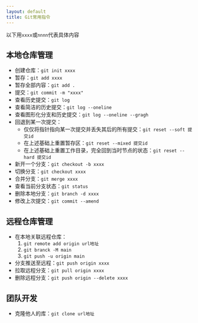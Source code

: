 ```yaml
---
layout: default
title: Git常用指令
---
```


以下用`xxxx`或`nnnn`代表具体内容

## 本地仓库管理

- 创建仓库：`git init xxxx`
- 暂存：`git add xxxx`
- 暂存全部内容：`git add .`
- 提交：`git commit -m "xxxx"`
- 查看历史提交：`git log`
- 查看简洁的历史提交：`git log --oneline`
- 查看图形化分支和历史提交：`git log --oneline --gragh`
- 回退到某一次提交：
	- 仅仅将指针指向某一次提交并丢失其后的所有提交：`git reset --soft 提交id`
	- 在上述基础上重置暂存区：`git reset --mixed 提交id`
	- 在上述基础上重置工作目录，完全回到当时节点的状态：`git reset --hard 提交id`
- 新开一个分支：`git checkout -b xxxx`
- 切换分支：`git checkout xxxx`
- 合并分支：`git merge xxxx`
- 查看当前分支状态：`git status`
- 删除本地分支：`git branch -d xxxx`
- 修改上次提交：`git commit --amend`

## 远程仓库管理

- 在本地关联远程仓库：
	1. `git remote add origin url地址`
	2. `git branck -M main`
	3. `git push -u origin main`
- 分支推送至远程：`git push origin xxxx`
- 拉取远程分支：`git pull origin xxxx`
- 删除远程分支：`git push origin --delete xxxx`

## 团队开发

- 克隆他人的库：`git clone url地址`